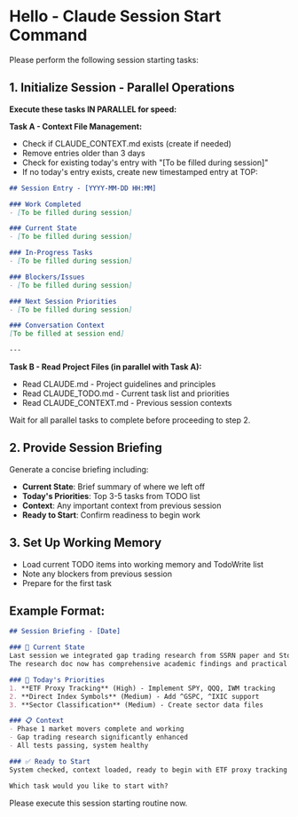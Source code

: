 # Hello - Claude Session Start Command

Please perform the following session starting tasks:

## 1. Initialize Session - Parallel Operations

**Execute these tasks IN PARALLEL for speed:**

**Task A - Context File Management:**
- Check if CLAUDE_CONTEXT.md exists (create if needed)
- Remove entries older than 3 days
- Check for existing today's entry with "[To be filled during session]"
- If no today's entry exists, create new timestamped entry at TOP:

```markdown
## Session Entry - [YYYY-MM-DD HH:MM]

### Work Completed
- [To be filled during session]

### Current State
- [To be filled during session]

### In-Progress Tasks
- [To be filled during session]

### Blockers/Issues
- [To be filled during session]

### Next Session Priorities
- [To be filled during session]

### Conversation Context
[To be filled at session end]

---
```

**Task B - Read Project Files (in parallel with Task A):**
- Read CLAUDE.md - Project guidelines and principles
- Read CLAUDE_TODO.md - Current task list and priorities
- Read CLAUDE_CONTEXT.md - Previous session contexts

Wait for all parallel tasks to complete before proceeding to step 2.

## 2. Provide Session Briefing
Generate a concise briefing including:
- **Current State**: Brief summary of where we left off
- **Today's Priorities**: Top 3-5 tasks from TODO list
- **Context**: Any important context from previous session
- **Ready to Start**: Confirm readiness to begin work

## 3. Set Up Working Memory
- Load current TODO items into working memory and TodoWrite list
- Note any blockers from previous session
- Prepare for the first task

## Example Format:
```markdown
## Session Briefing - [Date]

### 📍 Current State
Last session we integrated gap trading research from SSRN paper and StockCharts. 
The research doc now has comprehensive academic findings and practical strategies.

### 🎯 Today's Priorities
1. **ETF Proxy Tracking** (High) - Implement SPY, QQQ, IWM tracking
2. **Direct Index Symbols** (Medium) - Add ^GSPC, ^IXIC support
3. **Sector Classification** (Medium) - Create sector data files

### 📋 Context
- Phase 1 market movers complete and working
- Gap trading research significantly enhanced
- All tests passing, system healthy

### ✅ Ready to Start
System checked, context loaded, ready to begin with ETF proxy tracking implementation.

Which task would you like to start with?
```

Please execute this session starting routine now.